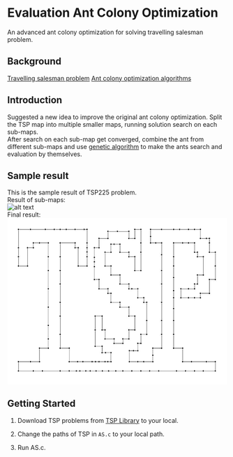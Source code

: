 # Evaluation Ant Colony Optimization
An advanced ant colony optimization for solving travelling salesman problem.

## Background
[Travelling salesman problem](https://en.wikipedia.org/wiki/Travelling_salesman_problem)
[Ant colony optimization algorithms](https://en.wikipedia.org/wiki/Ant_colony_optimization_algorithms)

## Introduction
Suggested a new idea to improve the original ant colony optimization.
Split the TSP map into multiple smaller maps, running solution search on each sub-maps.</br>
After search on each sub-map get converged, combine the ant from different sub-maps and use [genetic algorithm](https://en.wikipedia.org/wiki/Genetic_algorithm) to make the ants search and evaluation by themselves.

## Sample result
This is the sample result of TSP225 problem.</br>
Result of sub-maps:</br>
![alt text](https://raw.githubusercontent.com/lightbluex/Evaluation-Ant-Colony-Optimization/master/sample_result/tsp225_submaps.jpg.jpg "sub-maps")
</br>
Final result:</br>
![alt text](https://raw.githubusercontent.com/lightbluex/Evaluation-Ant-Colony-Optimization/master/sample_result/tsp225_final_result.jpg "sub-maps")

## Getting Started

1. Download TSP problems from [TSP Library](http://comopt.ifi.uni-heidelberg.de/software/TSPLIB95/) to your local.

2. Change the paths of TSP in ```AS.c``` to your local path.

3. Run AS.c.
